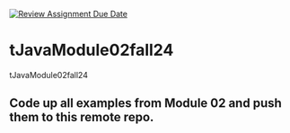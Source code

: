 [![Review Assignment Due Date](https://classroom.github.com/assets/deadline-readme-button-22041afd0340ce965d47ae6ef1cefeee28c7c493a6346c4f15d667ab976d596c.svg)](https://classroom.github.com/a/YRQ1rBjj)
# tJavaModule02fall24
tJavaModule02fall24

## Code up all examples from Module 02 and push them to this remote repo.

